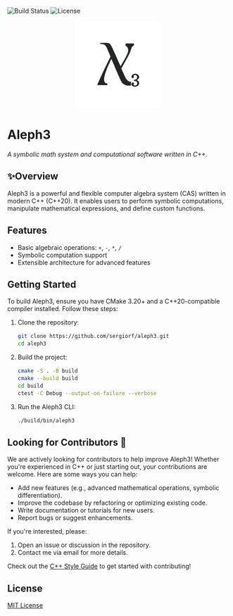 ![Build Status](https://img.shields.io/github/actions/workflow/status/sergiorf/aleph3/build.yml)
![License](https://img.shields.io/github/license/sergiorf/aleph3)

<p align="center">
  <img src="assets/logo.png" alt="Aleph3 Logo" width="200"/>
</p>

# Aleph3
_A symbolic math system and computational software written in C++._

## ✨Overview

Aleph3 is a powerful and flexible computer algebra system (CAS) written in modern C++ (C++20). It enables users to perform symbolic computations, manipulate mathematical expressions, and define custom functions.

## Features
- Basic algebraic operations: `+`, `-`, `*`, `/`
- Symbolic computation support
- Extensible architecture for advanced features

## Getting Started
To build Aleph3, ensure you have CMake 3.20+ and a C++20-compatible compiler installed. Follow these steps:
1. Clone the repository:
   ```bash
   git clone https://github.com/sergiorf/aleph3.git
   cd aleph3
   ```

2. Build the project:
   ```bash
   cmake -S . -B build
   cmake --build build
   cd build
   ctest -C Debug --output-on-failure --verbose
   ```

3. Run the Aleph3 CLI:
   ```bash
   ./build/bin/aleph3
   ```

## Looking for Contributors 🚀
We are actively looking for contributors to help improve Aleph3! Whether you're experienced in C++ or just starting out, your contributions are welcome. Here are some ways you can help:
- Add new features (e.g., advanced mathematical operations, symbolic differentiation).
- Improve the codebase by refactoring or optimizing existing code.
- Write documentation or tutorials for new users.
- Report bugs or suggest enhancements.

If you're interested, please:
1. Open an issue or discussion in the repository.
2. Contact me via email for more details.

Check out the [C++ Style Guide](docs/style_guide.md) to get started with contributing!

## License
[MIT License](LICENSE)